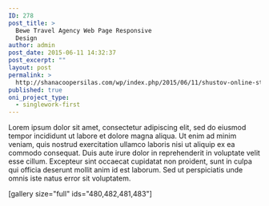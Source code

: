```yaml
---
ID: 278
post_title: >
  Bewe Travel Agency Web Page Responsive
  Design
author: admin
post_date: 2015-06-11 14:32:37
post_excerpt: ""
layout: post
permalink: >
  http://shanacoopersilas.com/wp/index.php/2015/06/11/shustov-online-store-creative-web-design-approach/
published: true
oni_project_type:
  - singlework-first
---
```

Lorem ipsum dolor sit amet, consectetur adipiscing elit, sed do eiusmod tempor incididunt ut labore et dolore magna aliqua. Ut enim ad minim veniam, quis nostrud exercitation ullamco laboris nisi ut aliquip ex ea commodo consequat. Duis aute irure dolor in reprehenderit in voluptate velit esse cillum. Excepteur sint occaecat cupidatat non proident, sunt in culpa qui officia deserunt mollit anim id est laborum. Sed ut perspiciatis unde omnis iste natus error sit voluptatem.

[gallery size="full" ids="480,482,481,483"]